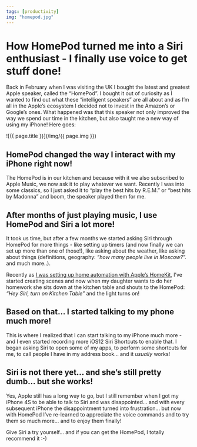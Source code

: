 ```yaml
---
tags: [productivity]
img: "homepod.jpg"
---
```


# How HomePod turned me into a Siri enthusiast - I finally use voice to get stuff done!

Back in February when I was visiting the UK I bought the latest and greatest Apple speaker, called the “HomePod”. I bought it out of curiosity as I wanted to find out what these “intelligent speakers” are all about and as I’m all in the Apple’s ecosystem I decided not to invest in the Amazon’s or Google’s ones. What happened was that this speaker not only improved the way we spend our time in the kitchen, but also taught me a new way of using my iPhone! Here goes:

<!--More-->

![{{ page.title }}](/img/{{ page.img }})

## HomePod changed the way I interact with my iPhone right now!

The HomePod is in our kitchen and because with it we also subscribed to Apple Music, we now ask it to play whatever we want. Recently I was into some classics, so I just asked it to “play the best hits by R.E.M.” or “best hits by Madonna” and boom, the speaker played them for me.

## After months of just playing music, I use HomePod and Siri a lot more!

It took us time, but after a few months we started asking Siri through HomePod for more things - like setting up timers (and now finally we can set up more than one of those!), like asking about the weather, like asking about things (definitions, geography: *“how many people live in Moscow?”.* and much more..).

Recently as [I was setting up home automation with Apple’s HomeKit](https://sliwinski.com/thepodcast-159/), I’ve started creating scenes and now when my daughter wants to do her homework she sits down at the kitchen table and shouts to the HomePod: *“Hey Siri, turn on Kitchen Table”* and the light turns on!

## Based on that... I started talking to my phone much more!

This is where I realized that I can start talking to my iPhone much more - and I even started recording more iOS12 Siri Shortcuts to enable that. I began asking Siri to open some of my apps, to perform some shortcuts for me, to call people I have in my address book... and it *usually* works!

## Siri is not there yet... and she’s still pretty dumb... but she works!

Yes, Apple still has a long way to go, but I still remember when I got my iPhone 4S to be able to talk to Siri and was disappointed... and with every subsequent iPhone the disappointment turned into frustration... but now with HomePod I’ve re-learned to appreciate the voice commands and to try them so much more... and to enjoy them finally!

Give Siri a try yourself... and if you can get the HomePod, I totally recommend it :-)


[n]: https://nozbe.com/?a=mike
[p]: https://thepodcast.fm/